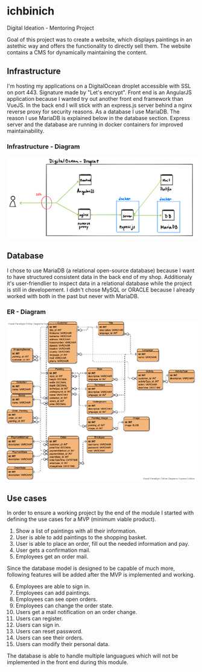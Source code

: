 # ichbinich
Digital Ideation - Mentoring Project

Goal of this project was to create a website, which displays paintings in an astethic way and offers the functionality to directly sell them. 
The website contains a CMS for dynamically maintaining the content.

## Infrastructure
I'm hosting my applications on a DigitalOcean droplet accessible with SSL on port 443. Signature made by "Let's encrypt". Front end is an AngularJS application because I wanted try out another front end framework than VueJS. In the back end I will stick with an express.js server behind a nginx reverse proxy for security reasons. As a database I use MariaDB. The reason I use MariaDB is explained below in the database section. Express server and the database are running in docker containers for improved maintainability.

### Infrastructure - Diagram
![infrastructure-diagram](doku/infrastructure-diagram.jpeg)

## Database
I chose to use MariaDB (a relational open-source database) because I want to have structured consistent data in the back end of my shop. Additionaly it's user-friendlier to inspect data in a relational database while the project is still in developement. I didn't chose MySQL or ORACLE because I already worked with both in the past but never with MariaDB.  

### ER - Diagram
![er-diagram](doku/er-diagram.png)

## Use cases
In order to ensure a working project by the end of the module I started with defining the use cases for a MVP (minimum viable product).

1. Show a list of paintings with all their information.
2. User is able to add paintings to the shopping basket.
3. User is able to place an order, fill out the needed information and pay.
4. User gets a confirmation mail.
5. Employees get an order mail.

Since the database model is designed to be capable of much more, following features will be added after the MVP is implemented and working.

6. Employees are able to sign in.
7. Employees can add paintings.
8. Employees can see open orders.
9. Employees can change the order state.
10. Users get a mail notification on an order change.
11. Users can register.
12. Users can sign in.
13. Users can reset password.
14. Users can see their orders.
15. Users can modify their personal data.

The database is able to handle multiple languagues which will not be implemented in the front end during this module.
